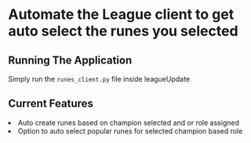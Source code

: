 # Automate the League client to get auto select the runes you selected

## Running The Application

Simply run the `runes_client.py` file inside leagueUpdate



## Current Features
<li>Auto create runes based on champion selected and or role assigned</li>
<li>Option to auto select popular runes for selected champion based role</li>